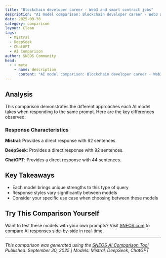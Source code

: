 ```yaml
---
title: "Blockchain developer career - Web3 and smart contract jobs"
description: "AI model comparison: Blockchain developer career - Web3 and smart contract jobs..."
date: 2025-09-30
category: comparison
layout: Clean
tags:
  - Mistral
  - DeepSeek
  - ChatGPT
  - AI Comparison
author: SNEOS Community
head:
  - - meta
    - name: description
      content: "AI model comparison: Blockchain developer career - Web3 and smart contract jobs..."
---
```


<ChatComparison
  title="Blockchain developer career - Web3 and smart contract jobs"
  prompt="Blockchain developer career - Web3 and smart contract jobs"
  :responses='{"Mistral": "Embarking on a career as a blockchain developer, particularly in the realms of Web3 and smart contracts, can be both exciting and lucrative. Here\u2019s a comprehensive guide to help you navigate this path:\n\n### 1. **Understanding the Basics**\n\n#### **Blockchain Technology**\n- **Concepts**: Learn about decentralized ledgers, consensus mechanisms (Proof of Work, Proof of Stake), and cryptographic principles.\n- **Platforms**: Familiarize yourself with major blockchain platforms like Ethereum, Bitcoin, Hyperledger, and others.\n\n#### **Web3**\n- **Definition**: Web3 refers to the next generation of the internet, where decentralized applications (dApps) run on blockchain technology.\n- **Components**: Understand decentralized storage (IPFS, Filecoin), decentralized finance (DeFi), and decentralized identity.\n\n#### **Smart Contracts**\n- **Definition**: Smart contracts are self-executing contracts with the terms of the agreement directly written into lines of code.\n- **Languages**: Learn Solidity (for Ethereum), Rust (for Polkadot), and other smart contract languages.\n\n### 2. **Skills and Tools**\n\n#### **Programming Languages**\n- **Solidity**: Essential for Ethereum smart contracts.\n- **Rust**: Used in Polkadot and other blockchains.\n- **JavaScript/TypeScript**: Useful for front-end development and interacting with blockchain APIs.\n- **Python**: Often used for scripting and backend development.\n\n#### **Development Tools**\n- **Truffle/Hardhat**: Development frameworks for Ethereum.\n- **Remix**: An online IDE for Solidity.\n- **Ganache**: A personal blockchain for Ethereum development.\n- **Metamask**: A browser extension for interacting with the Ethereum blockchain.\n\n#### **APIs and Libraries**\n- **Web3.js**: JavaScript library for interacting with Ethereum.\n- **Ethers.js**: Another popular library for Ethereum.\n- **IPFS**: InterPlanetary File System for decentralized storage.\n\n### 3. **Education and Certifications**\n\n#### **Online Courses**\n- **Coursera**: Offers courses on blockchain fundamentals and smart contracts.\n- **Udemy**: Various courses on Ethereum, Solidity, and Web3.\n- **edX**: Courses from universities like MIT and Berkeley.\n\n#### **Certifications**\n- **Certified Blockchain Developer**: Offered by various organizations.\n- **Ethereum Developer Certification**: Specific to Ethereum development.\n\n### 4. **Building Experience**\n\n#### **Projects**\n- **dApps**: Build decentralized applications.\n- **Smart Contracts**: Create and deploy smart contracts.\n- **Open Source**: Contribute to open-source blockchain projects.\n\n#### **Hackathons**\n- Participate in blockchain hackathons to gain practical experience and network with other developers.\n\n### 5. **Job Roles and Opportunities**\n\n#### **Job Titles**\n- **Blockchain Developer**: General role focusing on blockchain technology.\n- **Smart Contract Developer**: Specializes in writing and deploying smart contracts.\n- **Web3 Developer**: Focuses on building dApps and integrating Web3 technologies.\n- **DeFi Developer**: Specializes in decentralized finance applications.\n\n#### **Job Boards**\n- **CryptoJobsList**: Specifically for blockchain and crypto jobs.\n- **AngelList**: Often lists startups looking for blockchain developers.\n- **LinkedIn**: General job board with many blockchain opportunities.\n\n### 6. **Networking and Community**\n\n#### **Communities**\n- **GitHub**: Contribute to and follow blockchain projects.\n- **Reddit**: Subreddits like r/ethereum and r/blockchain.\n- **Discord**: Many blockchain projects have their own Discord servers.\n\n#### **Conferences and Meetups**\n- **Devcon**: Ethereum\u2019s annual developer conference.\n- **Consensus**: Annual blockchain technology summit.\n- **Local Meetups**: Join local blockchain and crypto meetups.\n\n### 7. **Staying Updated**\n\n#### **News and Blogs**\n- **CoinDesk**: News on blockchain and cryptocurrency.\n- **CoinTelegraph**: Another popular news site.\n- **Medium**: Follow blockchain developers and projects.\n\n#### **Research Papers**\n- **ArXiv**: Read the latest research papers on blockchain technology.\n\n### 8. **Career Progression**\n\n#### **Senior Roles**\n- **Senior Blockchain Developer**: Lead projects and mentor junior developers.\n- **Blockchain Architect**: Design and oversee the implementation of blockchain solutions.\n- **CTO**: Chief Technology Officer in a blockchain startup.\n\n#### **Specializations**\n- **Security**: Focus on blockchain security and auditing smart contracts.\n- **Scalability**: Work on layer 2 solutions and scalability improvements.\n- **Interoperability**: Develop solutions for cross-chain interoperability.\n\n### Conclusion\n\nA career in blockchain development, particularly in Web3 and smart contracts, offers a dynamic and rapidly evolving field with numerous opportunities. By continuously learning, building projects, and networking, you can position yourself for success in this exciting domain.", "DeepSeek": "Of course! The career path of a Blockchain Developer, especially focusing on Web3 and Smart Contracts, is one of the most exciting and in-demand fields in tech today. Here\u2019s a comprehensive guide covering everything from the roles and skills to the job market and how to get started.\n\n### What is a Blockchain Developer?\n\nA Blockchain Developer specializes in creating and implementing digital solutions using blockchain technology. They are typically divided into two main categories:\n\n1. **Core Blockchain Developer:** Works on the architecture of the blockchain system itself (e.g., designing protocols, building consensus mechanisms, and overseeing the network\u0027s security). This is a more research-oriented and complex role.\n2. **Blockchain Software Developer (Web3/Smart Contract Developer):** Builds decentralized applications (dApps) on top of existing blockchain platforms (like Ethereum, Solana, etc.). **This is the role most people refer to when talking about \u0022Web3 jobs,\u0022 and we\u0027ll focus on it here.**\n\n---\n\n### The Web3 \u0026 Smart Contract Developer Role\n\nThis role is analogous to a web developer in the traditional tech world, but instead of building applications that run on centralized servers, they build applications that run on a decentralized network (the blockchain).\n\n**Key Responsibilities:**\n\n* **Designing and Deploying Smart Contracts:** Writing, testing, and deploying self-executing contracts (e.g., for DeFi protocols, NFTs, DAOs).\n* **Developing dApps:** Building the front-end and back-end components that interact with the blockchain and smart contracts.\n* **Integrating Web3 Technologies:** Connecting applications to blockchain networks using libraries like Web3.js or Ethers.js.\n* **Auditing Code:** Ensuring smart contracts are secure, efficient, and free from vulnerabilities (a critical skill, given the immutable nature of blockchain).\n* **Working with Wallets and APIs:** Integrating cryptocurrency wallets (like MetaMask) and blockchain data APIs (like The Graph or Moralis).\n\n---\n\n### Core Skills \u0026 Technologies You Need to Master\n\n#### 1. Foundational \u0026 Blockchain-Specific Knowledge\n* **How Blockchains Work:** Understand concepts like decentralization, consensus mechanisms (Proof-of-Work, Proof-of-Stake), transactions, blocks, and hashing.\n* **Cryptography:** Basics of public-key cryptography, digital signatures, and hash functions.\n* **Ethereum Virtual Machine (EVM):** Deep understanding of the EVM, as it\u0027s the standard for most smart contract platforms (Ethereum, Polygon, Avalanche, etc.).\n* **Gas Optimization:** Knowing how to write code that minimizes transaction fees (gas costs) is a crucial skill.\n\n#### 2. Smart Contract Development\n* **Solidity:** **This is the most important language for EVM-compatible chains.** It\u0027s a statically-typed, curly-braces language designed for writing smart contracts.\n* **Rust:** Becoming the standard for non-EVM chains like **Solana, NEAR, and Polkadot**. It\u0027s known for its performance and memory safety.\n* **Vyper (Optional):** A Pythonic language for the EVM, valued for its security and simplicity.\n\n#### 3. Web Development \u0026 Frameworks\n* **JavaScript/TypeScript:** The backbone of most dApp front-ends. **TypeScript is highly recommended for its type safety.**\n* **React.js:** The most popular front-end framework for building dApp user interfaces.\n* **Web3 Libraries:**\n * **Web3.js / Ethers.js:** Essential JavaScript libraries for interacting with the Ethereum blockchain and smart contracts.\n* **Development Frameworks:**\n * **Hardhat (Industry Standard):** A complete environment for compiling, deploying, testing, and debugging Ethereum software.\n * **Truffle Suite:** A veteran in the space, though Hardhat has gained more traction recently.\n * **Foundry (Rising Star):** A blazing fast, portable and modular toolkit written in Rust, which uses Solidity for testing.\n\n#### 4. Tools \u0026 Infrastructure\n* **Version Control:** Git \u0026 GitHub.\n* **Testing:** Writing comprehensive tests (Unit Tests, Integration Tests) is non-negotiable. Hardhat and Foundry have built-in testing environments.\n* **IPFS:** The InterPlanetary File System for storing data in a decentralized manner (often used for NFT metadata).\n* **The Graph:** For querying blockchain data efficiently.\n* **Node Providers:** Services like **Alchemy, Infura, or QuickNode** to connect to the blockchain without running your own node.\n\n---\n\n### The Job Market \u0026 Career Outlook\n\n* **High Demand, Low Supply:** There is a massive talent shortage in the blockchain space. Skilled developers are highly sought after.\n* **Competitive Salaries:** Salaries are very competitive, often surpassing those of traditional software engineering roles.\n * **Junior Developer:** $80,000 - $120,000\n * **Mid-Level Developer:** $120,000 - $180,000\n * **Senior Developer / Lead:** $180,000 - $300,000\u002B\n * *Note: These figures can vary widely based on location, company, and whether compensation includes tokens/equity.*\n* **Diverse Opportunities:**\n * **DeFi (Decentralized Finance):** Building lending/borrowing protocols, decentralized exchanges (DEXs), and yield farming platforms.\n * **NFTs \u0026 Gaming:** Creating NFT marketplaces, generative art projects, and play-to-earn (P2E) or blockchain-based games.\n * **DAOs (Decentralized Autonomous Organizations):** Developing tools and infrastructure for community-run organizations.\n * **Infrastructure:** Working on the core protocols, Layer 2 solutions (Arbitrum, Optimism), oracles (Chainlink), and developer tools.\n * **Enterprise Blockchain:** While less \u0022Web3,\u0022 roles exist in companies using blockchain for supply chain, finance, etc.\n\n---\n\n### How to Get Started \u0026 Build a Portfolio\n\nYou don\u0027t necessarily need a formal degree. A strong portfolio is your most valuable asset.\n\n1. **Learn the Basics:** Start with CryptoZombies (an interactive Solidity tutorial) and the Ethereum.org developer portal.\n2. **Build, Build, Build:** Create your own projects. Start simple and increase complexity.\n * **Beginner:** A simple token (ERC-20), a vault to lock funds, a multi-sig wallet.\n * **Intermediate:** A decentralized exchange (DEX), an NFT collection (ERC-721) with a minting website, a staking dApp.\n * **Advanced:** A more complex DeFi protocol or a full-stack dApp that integrates multiple smart contracts and off-chain data.\n3. **Get Your Code Audited:** Put your projects on GitHub. Ask for feedback in developer communities. Consider having your more complex projects professionally audited.\n4. **Contribute to Open Source:** Find Web3 projects on GitHub and submit pull requests. This is a fantastic way to gain experience and visibility.\n5. **Network:** Join Discord servers, attend hackathons (online and in-person), and be active on Twitter (X) and LinkedIn. The Web3 community is very open and collaborative.\n\n### Challenges to Be Aware Of\n\n* **Rapidly Evolving Space:** The technology and best practices change incredibly fast. You must be a continuous learner.\n* **Security is Paramount:** A single bug in a smart contract can lead to the loss of millions of dollars. A security-first mindset is critical.\n* **Regulatory Uncertainty:** The legal landscape is still being defined, which can add complexity to projects.\n\n### Conclusion\n\nA career as a Web3 and Smart Contract Developer is challenging, fast-paced, and immensely rewarding. It offers the chance to work on the cutting edge of technology and be part of building the next iteration of the internet. By mastering the core skills, building a strong portfolio, and immersing yourself in the community, you can position yourself for a successful and exciting career in this dynamic field.", "ChatGPT": "Certainly! Here\u2019s an overview of a career as a blockchain developer, specifically focusing on Web3 and smart contract jobs:\n\n### What is a Blockchain Developer?\n\nA blockchain developer builds and maintains blockchain applications and systems. They work on decentralized platforms that use distributed ledger technology to ensure transparency, security, and immutability.\n\n### Key Focus Areas for Web3 and Smart Contract Jobs:\n- **Web3 Development:** Building decentralized applications (dApps) that interact with blockchain networks. This typically involves integrating front-end interfaces with smart contracts through Web3 libraries.\n- **Smart Contract Development:** Writing, testing, and deploying smart contracts\u2014self-executing contracts with terms directly written into code, often on Ethereum or other programmable blockchains.\n\n---\n\n## Skills Required\n\n### Technical Skills:\n- **Blockchain Fundamentals:** Understanding blockchain principles, consensus algorithms, cryptography, and transactions.\n- **Smart Contract Languages:** Solidity (most common for Ethereum), Vyper, Rust (for Solana).\n- **Web3 Libraries \u0026 Frameworks:** Web3.js, Ethers.js, Truffle, Hardhat, Brownie.\n- **Decentralized Storage:** IPFS, Arweave.\n- **Front-End Development:** JavaScript, React.js, Vue.js for building dApp interfaces.\n- **Testing \u0026 Debugging:** Unit testing tools like Mocha, Chai, and debugging smart contracts.\n- **Version Control:** Git/GitHub.\n\n### Soft Skills:\n- Analytical thinking and problem-solving.\n- Ability to keep up with rapidly evolving blockchain technologies.\n- Strong communication skills for collaborating with cross-functional teams.\n\n---\n\n## Typical Job Roles\n\n- **Blockchain Developer**\n- **Smart Contract Engineer**\n- **Web3 Developer**\n- **DeFi Developer** (focusing on decentralized finance platforms)\n- **NFT Developer** (building NFT marketplaces and minting platforms)\n- **Blockchain Security Engineer**\n\n---\n\n## Popular Platforms \u0026 Blockchains\n\n- **Ethereum:** The most popular platform for smart contracts.\n- **Binance Smart Chain (BSC)**\n- **Solana**\n- **Polygon (Layer 2 on Ethereum)**\n- **Avalanche**\n- **Polkadot/ Kusama**\n\n---\n\n## Career Path \u0026 Growth\n\n- **Entry-Level:** Junior blockchain developer writing basic smart contracts and integrating Web3 APIs.\n- **Mid-Level:** Building full-stack dApps, optimizing smart contracts, contributing to protocol development.\n- **Senior-Level:** Designing complex blockchain solutions, leading development teams, auditing smart contracts for security.\n- **Specializations:** Blockchain architect, researcher, security auditor.\n\n---\n\n## How to Get Started\n\n- Learn the fundamentals of blockchain technology.\n- Study Solidity and build simple smart contracts.\n- Explore Web3.js or Ethers.js to interact with smart contracts.\n- Build projects such as token contracts, NFT minting dApps, or DeFi protocols.\n- Contribute to open-source blockchain projects.\n- Participate in hackathons like ETHGlobal.\n- Stay updated with the latest in blockchain through blogs, podcasts, and communities.\n\n---\n\n## Resources \u0026 Learning Platforms\n\n- **Solidity documentation:** https://docs.soliditylang.org/\n- **CryptoZombies:** Interactive Solidity tutorial.\n- **Ethereum.org developer resources:** https://ethereum.org/en/developers/\n- **Buildspace:** Web3 project-based learning.\n- **Coursera/Udemy:** Blockchain and smart contract courses.\n- **GitHub repositories:** Explore popular blockchain projects.\n\n---\n\nIf you want, I can also help you draft a resume for a blockchain developer or suggest specific projects you can build to showcase your skills!"}' 
  published-date="16:09"
/>

## Analysis

This comparison demonstrates the different approaches each AI model takes when responding to the same prompt. Here are the key differences observed:

### Response Characteristics

**Mistral**: Provides a direct response with 62 sentences. 

**DeepSeek**: Provides a direct response with 92 sentences. 

**ChatGPT**: Provides a direct response with 44 sentences. 

## Key Takeaways

- Each model brings unique strengths to this type of query
- Response styles vary significantly between models
- Consider your specific use case when choosing between these models

## Try This Comparison Yourself

Want to test these models with your own prompts? Visit [SNEOS.com](https://sneos.com) to compare AI responses side-by-side in real-time.

---

*This comparison was generated using the [SNEOS AI Comparison Tool](https://sneos.com)*
*Published: September 30, 2025 | Models: Mistral, DeepSeek, ChatGPT*
